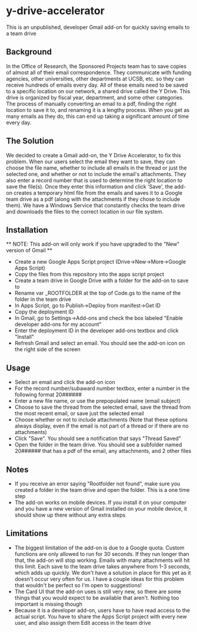 # y-drive-accelerator
This is an unpublished, developer Gmail add-on for quickly saving emails to a team drive

## Background
In the Office of Research, the Sponsored Projects team has to save copies of almost all of their email correspondence. They communicate with funding agencies, other universities, other departments at UCSB, etc. so they can receive hundreds of emails every day. All of these emails need to be saved to a specific location on our network, a shared drive called the Y Drive. This drive is organized by fiscal year, department, and some other categories. The process of manually converting an email to a pdf, finding the right location to save it to, and renaming it is a lengthy process. When you get as many emails as they do, this can end up taking a significant amount of time every day.

## The Solution
We decided to create a Gmail add-on, the Y Drive Accelerator, to fix this problem. When our users select the email they want to save, they can choose the file name, whether to include all emails in the thread or just the selected one, and whether or not to include the email's attachments. They also enter a record number that is used to determine the right location to save the file(s). Once they enter this information and click 'Save', the add-on creates a temporary html file from the emails and saves it to a Google team drive as a pdf (along with the attachments if they chose to include them). We have a Windows Service that constantly checks the team drive and downloads the files to the correct location in our file system.

## Installation
** NOTE: This add-on will only work if you have upgraded to the "New" version of Gmail **
* Create a new Google Apps Script project (Drive->New->More->Google Apps Script)
* Copy the files from this repository into the apps script project
* Create a team drive in Google Drive with a folder for the add-on to save to
* Rename var _ROOTFOLDER at the top of Code.gs to the name of the folder in the team drive
* In Apps Script, go to Publish->Deploy from manifest->Get ID
* Copy the deployment ID
* In Gmail, go to Settings->Add-ons and check the box labeled "Enable developer add-ons for my account"
* Enter the deployment ID in the developer add-ons textbox and click "Install"
* Refresh Gmail and select an email. You should see the add-on icon on the right side of the screen

## Usage
* Select an email and click the add-on icon
* For the record number/subaward number textbox, enter a number in the following format 20######
* Enter a new file name, or use the prepopulated name (email subject)
* Choose to save the thread from the selected email, save the thread from the most recent email, or save just the selected email
* Choose whether or not to include attachments
(Note that these options always display, even if the email is not part of a thread or if there are no attachments)
* Click "Save". You should see a notification that says "Thread Saved"
* Open the folder in the team drive. You should see a subfolder named 20###### that has a pdf of the email, any attachments, and 2 other files

## Notes
* If you receive an error saying "Rootfolder not found", make sure you created a folder in the team drive and open the folder. This is a one time step
* The add-on works on mobile devices. If you install it on your computer and you have a new version of Gmail installed on your mobile device, it should show up there without any extra steps

## Limitations
* The biggest limitation of the add-on is due to a Google quota. Custom functions are only allowed to run for 30 seconds. If they run longer than that, the add-on will stop working. Emails with many attachments will hit this limit. Each save to the team drive takes anywhere from 1-3 seconds, which adds up quickly. We don't have a solution in place for this yet as it doesn't occur very often for us. I have a couple ideas for this problem that wouldn't be perfect so I'm open to suggestions!
* The Card UI that the add-on uses is still very new, so there are some things that you would expect to be available that aren't. Nothing too important is missing though
* Because it is a developer add-on, users have to have read access to the actual script. You have to share the Apps Script project with every new user, and also assign them Edit access in the team drive
